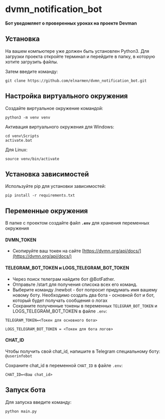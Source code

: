 # dvmn_notification_bot
<b>Бот уведомляет о проверенных уроках на проекте Devman</b>

##  Установка
На вашем компьютере уже должен быть установлен Python3. Для загрузки проекта откройте терминал и перейдите в папку, в которую хотите загрузить файлы.

Затем введите команду:
```
git clone https://github.com/elnarmen/dvmn_notification_bot.git
```
## Настройка виртуального окружения
Создайте виртуальное окружение командой:
```
python3 -m venv venv
```
Активация виртуального окружения для Windows:

```
cd venv\Scripts
activate.bat
```

Для Linux:
```
source venv/bin/activate
```

## Установка зависимостей
Используйте pip для установки зависимостей:

   ```
   pip install -r requirements.txt
   ```
## Переменные окружения
В папке с проектом создайте файл **`.env`** для хранения переменных окружения

#### DVMN_TOKEN
* Скопируйте ваш токен на сайте [https://dvmn.org/api/docs/](https://dvmn.org/api/docs/)

#### TELEGRAM_BOT_TOKEN и LOGS_TELEGRAM_BOT_TOKEN

* Через поиск телеграм найдите бот @BotFather. 
* Отправьте /start для получения списока всех его команд.
* Выберите команду /newbot - бот попросит придумать имя вашему новому боту. 
Необходимо создать два бота - основной бот и бот, который будет получать сообщения о логах
* Сохраните полученные токены в переменных `TELEGRAM_BOT_TOKEN` и LOGS_TELEGRAM_BOT_TOKEN в файле `.env`:

```
TELEGRAM_TOKEN=<Токен для основного бота>

LOGS_TELEGRAM_BOT_TOKEN = <Токен для бота логов>
```

#### CHAT_ID

Чтобы получить свой chat_id, напишите в Telegram специальному боту: `@userinfobot`

Сохраните chat_id в переменной `CHAT_ID` в файле `.env`:
```
CHAT_ID=<Ваш chat_id>
```


## Запуск бота
Для запуска введите команду:

```
python main.py
```
